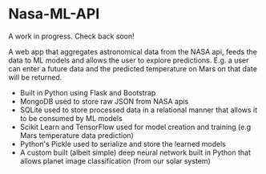 # Nasa-ML-API

A work in progress. Check back soon!

A web app that aggregates astronomical data from the NASA api, feeds the data to ML models and allows the user to explore predictions. E.g. a user can enter a future data and the predicted temperature on Mars on that date will be returned. 

- Built in Python using Flask and Bootstrap
- MongoDB used to store raw JSON from NASA apis
- SQLite used to store processed data in a relational manner that allows it to be consumed by ML models
- Scikit Learn and TensorFlow used for model creation and training (e.g Mars temperature data prediction)
- Python's Pickle used to serialize and store the learned models
- A custom built (albeit simple) deep neural network built in Python that allows planet image classification (from our solar system) 
